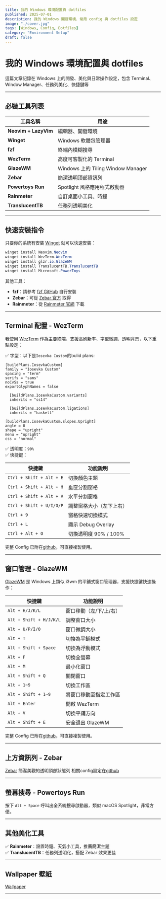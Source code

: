 ```yaml
---
title: 我的 Windows 環境配置與 dotfiles
published: 2025-07-01
description: 我的 Windows 開發環境、常用 config 與 dotfiles 設定
image: "./cover.jpg"
tags: [Windows, Config, Dotfiles]
category: "Environment Setup"
draft: false
---
```


# 我的 Windows 環境配置與 dotfiles

這篇文章記錄在 Windows 上的開發、美化與日常操作設定，包含 Terminal、Window Manager、任務列美化、快捷鍵等

---

## 必裝工具列表

| 工具名稱      | 用途                           |
|---------------|--------------------------------|
| **Neovim + LazyVim** | 編輯器、開發環境                     |
| **Winget**          | Windows 軟體包管理器                |
| **fzf**             | 終端內模糊搜尋                      |
| **WezTerm**         | 高度可客製化的 Terminal              |
| **GlazeWM**         | Windows 上的 Tiling Window Manager |
| **Zebar**           | 簡潔透明頂部資訊列                  |
| **Powertoys Run**   | Spotlight 風格應用程式啟動器        |
| **Rainmeter**       | 自訂桌面小工具、時鐘                |
| **TranslucentTB**   | 任務列透明美化                      |

---

## 快速安裝指令

只要你的系統有安裝 [Winget](https://learn.microsoft.com/en-us/windows/package-manager/winget/) 就可以快速安裝：

```powershell
winget install Neovim.Neovim
winget install WezTerm.WezTerm
winget install glzr.io.GlazeWM
winget install TranslucentTB.TranslucentTB
winget install Microsoft.PowerToys
```

其他工具：

- **fzf**：請參考 [fzf GitHub](https://github.com/junegunn/fzf) 自行安裝  
- **Zebar**：可從 [Zebar 官方](https://github.com/jaimeenahn/zebar) 取得  
- **Rainmeter**：從 [Rainmeter 官網](https://www.rainmeter.net/) 下載

---

## Terminal 配置 - WezTerm

我使用 [WezTerm](https://wezterm.org/) 作為主要終端，支援高刷新率、字型微調、透明背景，以下重點設定：

✅ 字型：以下是`Iosevka Custom`的bulid plans:
```
[buildPlans.IosevkaCustom]
family = "Iosevka Custom"
spacing = "term"
serifs = "sans"
noCvSs = true
exportGlyphNames = false

  [buildPlans.IosevkaCustom.variants]
  inherits = "ss14"

  [buildPlans.IosevkaCustom.ligations]
  inherits = "haskell"

[buildPlans.IosevkaCustom.slopes.Upright]
angle = 0
shape = "upright"
menu = "upright"
css = "normal"
```
✅ 透明度：`90%`  
✅ 快捷鍵：  

| 快捷鍵                     | 功能說明                           |
|----------------------------|-------------------------------------|
| `Ctrl + Shift + Alt + E`   | 切換顏色主題                       |
| `Ctrl + Shift + Alt + H`   | 垂直分割窗格                       |
| `Ctrl + Shift + Alt + V`   | 水平分割窗格                       |
| `Ctrl + Shift + U/I/O/P`   | 調整窗格大小（左下上右）           |
| `Ctrl + 9`                 | 窗格快速切換模式                   |
| `Ctrl + L`                 | 顯示 Debug Overlay                 |
| `Ctrl + Alt + O`           | 切換透明度 90% / 100%              |

完整 Config 已附在[github](https://github.com/Catneko-0422/make-windows-pretty/blob/main/.wezterm.lua)，可直接複製使用。

---

## 窗口管理 - GlazeWM

[GlazeWM](https://github.com/glzr-io/glazewm) 是 Windows 上類似 i3wm 的平鋪式窗口管理器，支援快捷鍵快速操作：

| 快捷鍵                 | 功能說明                             |
|------------------------|---------------------------------------|
| `Alt + H/J/K/L`        | 窗口移動（左/下/上/右）              |
| `Alt + Shift + H/J/K/L`| 調整窗口大小                         |
| `Alt + U/P/I/O`        | 窗口微調大小                         |
| `Alt + T`              | 切換為平鋪模式                       |
| `Alt + Shift + Space`  | 切換為浮動模式                       |
| `Alt + F`              | 切換全螢幕                           |
| `Alt + M`              | 最小化窗口                           |
| `Alt + Shift + Q`      | 關閉窗口                             |
| `Alt + 1~9`            | 切換工作區                           |
| `Alt + Shift + 1~9`    | 將窗口移動至指定工作區               |
| `Alt + Enter`          | 開啟 WezTerm                         |
| `Alt + V`              | 切換平鋪方向                         |
| `Alt + Shift + E`      | 安全退出 GlazeWM                     |


完整 Config 已附在[github](https://github.com/Catneko-0422/make-windows-pretty/blob/main/config.yaml)，可直接複製使用。

---

## 上方資訊列 - Zebar

[Zebar](https://github.com/glzr-io/zebar)
簡潔美觀的透明頂部狀態列
相關config設定在[github](https://github.com/Catneko-0422/make-windows-pretty)


---

## 螢幕搜尋 - Powertoys Run

按下 `Alt + Space` 呼叫出全系統搜尋啟動器，類似 macOS Spotlight，非常方便。

---

## 其他美化工具

✅ **Rainmeter**：設置時鐘、天氣小工具，推薦簡潔主題  
✅ **TranslucentTB**：任務列透明化，搭配 Zebar 效果更佳  

---

## Wallpaper 壁紙

[Wallpaper](https://github.com/Catneko-0422/make-windows-pretty/blob/main/wallpaper.png)

---
